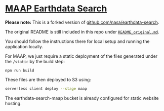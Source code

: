 # [MAAP Earthdata Search](https://search.maap-project.org)

**Please note:** This is a forked version of [github.com/nasa/earthdata-search](https://github.com/nasa/earthdata-search).

The original README is still included in this repo under
[`README_original.md`](./README_original.md).

You should follow the instructions there for local setup and running the application locally.

For MAAP, we just require a static deployment of the files generated under the `/static` by the build step:

```
npm run build
```


These files are then deployed to S3 using:

```bash
serverless client deploy --stage maap
```

The earthdata-search-maap bucket is already configured for static website hosting.

